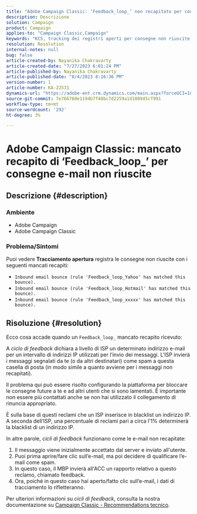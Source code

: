 ```yaml
---
title: "Adobe Campaign Classic: ‘Feedback_loop_’ non recapitato per consegne e-mail non riuscite"
description: Descrizione
solution: Campaign
product: Campaign
applies-to: "Campaign Classic,Campaign"
keywords: "KCS, tracking dei registri aperti per consegne non riuscite, ciclo di feedback, e-mail non recapitate in entrata, ACC, "
resolution: Resolution
internal-notes: null
bug: false
article-created-by: Nayanika Chakravarty
article-created-date: "7/27/2023 6:01:24 PM"
article-published-by: Nayanika Chakravarty
article-published-date: "8/4/2023 8:16:36 PM"
version-number: 1
article-number: KA-22531
dynamics-url: "https://adobe-ent.crm.dynamics.com/main.aspx?forceUCI=1&pagetype=entityrecord&etn=knowledgearticle&id=ede15597-a72c-ee11-bdf4-6045bd006149"
source-git-commit: 7e766760e1194b7f48bc7d2259a1d100945cf991
workflow-type: tm+mt
source-wordcount: '292'
ht-degree: 3%

---
```


# Adobe Campaign Classic: mancato recapito di ‘Feedback_loop_’ per consegne e-mail non riuscite

## Descrizione {#description}


### Ambiente

- Adobe Campaign
- Adobe Campaign Classic


### Problema/Sintomi

Puoi vedere <b>Tracciamento apertura</b> registra le consegne non riuscite con i seguenti mancati recapiti:

- `Inbound email bounce (rule 'Feedback_loop_Yahoo' has matched this bounce).`
- `Inbound email bounce (rule 'Feedback_loop_Hotmail' has matched this bounce).`
- `Inbound email bounce (rule 'Feedback_loop_xxxxx' has matched this bounce).`



## Risoluzione {#resolution}


Ecco cosa accade quando un `Feedback_loop_` mancato recapito ricevuto:

A *ciclo di feedback* dichiara a livello di ISP un determinato indirizzo e-mail per un intervallo di indirizzi IP utilizzati per l’invio dei messaggi. L’ISP invierà i messaggi segnalati da te (o da altri destinatari) come spam a questa casella di posta (in modo simile a quanto avviene per i messaggi non recapitati).

Il problema qui può essere risolto configurando la piattaforma per bloccare le consegne future a te e ad altri utenti che si sono lamentati. È importante non essere più contattati anche se non hai utilizzato il collegamento di rinuncia appropriato.

È sulla base di questi reclami che un ISP inserisce in blacklist un indirizzo IP. A seconda dell’ISP, una percentuale di reclami pari a circa l’1% determinerà la blacklist di un indirizzo IP.

In altre parole, *cicli di feedback* funzionano come le e-mail non recapitate:

1. Il messaggio viene inizialmente accettato dal server e inviato all&#39;utente.
2. Puoi prima aprire/fare clic sull’e-mail, ma poi decidere di qualificare l’e-mail come spam.
3. In questo caso, il MBP invierà all&#39;ACC un rapporto relativo a questo reclamo, chiamato feedback.
4. Ora, poiché in questo caso hai aperto/fatto clic sull’e-mail, i dati di tracciamento lo rifletteranno.


Per ulteriori informazioni su *cicli di feedback*, consulta la nostra documentazione su [Campaign Classic - Recommendations tecnico](https://experienceleague.adobe.com/docs/deliverability-learn/deliverability-best-practice-guide/additional-resources/campaign/acc-technical-recommendations.html?lang=en#feedback-loop-acc).
